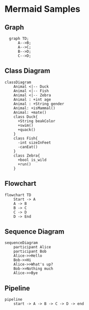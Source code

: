# Mermaid Samples

## Graph

```mermaid
  graph TD;
      A-->B;
      A-->C;
      B-->D;
      C-->D;
```

## Class Diagram

```mermaid
classDiagram
    Animal <|-- Duck
    Animal <|-- Fish
    Animal <|-- Zebra
    Animal : +int age
    Animal : +String gender
    Animal: +isMammal()
    Animal: +mate()
    class Duck{
      +String beakColor
      +swim()
      +quack()
    }
    class Fish{
      -int sizeInFeet
      -canEat()
    }
    class Zebra{
      +bool is_wild
      +run()
    }
```

## Flowchart

```mermaid	
flowchart TD
    Start -> A
    A -> B
    B -> C
    C -> D
    D -> End
```

## Sequence Diagram

```mermaid
sequenceDiagram
    participant Alice
    participant Bob
    Alice->>Hello
    Bob->>Hi
    Alice->>What's up?
    Bob->>Nothing much
    Alice->>Bye
```

## Pipeline

```mermaid
pipeline
    start -> A -> B -> C -> D -> end
```

